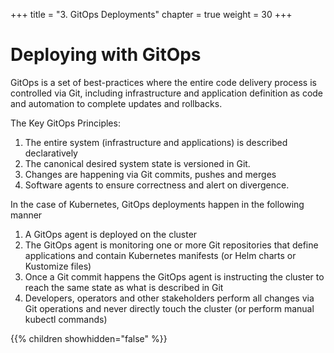 +++
title = "3.  GitOps Deployments"
chapter = true
weight = 30
+++

# Deploying with GitOps

GitOps is a set of best-practices where the entire code delivery process is controlled via Git, including infrastructure and application definition as code and automation to complete updates and rollbacks.


The Key GitOps Principles: 

1. The entire system (infrastructure and applications) is described declaratively
2. The canonical desired system state is versioned in Git.
3. Changes are happening via Git commits, pushes and merges
4. Software agents to ensure correctness and alert on divergence. 

In the case of Kubernetes, GitOps deployments happen in the following manner

1. A GitOps agent is deployed on the cluster
2. The GitOps agent is monitoring one or more Git repositories that define applications and contain Kubernetes manifests (or Helm charts or Kustomize files)
3. Once a Git commit happens the GitOps agent is instructing the cluster
to reach the same state as what is described in Git
4. Developers, operators and other stakeholders perform all changes
via Git operations and never directly touch the cluster (or perform manual kubectl commands)


{{% children showhidden="false" %}}


